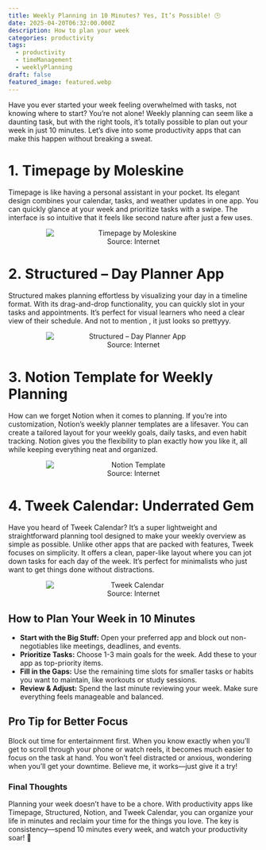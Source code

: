 ```yaml
---
title: Weekly Planning in 10 Minutes? Yes, It’s Possible! 🕒
date: 2025-04-20T06:32:00.000Z
description: How to plan your week
categories: productivity
tags:
  - productivity
  - timeManagement
  - weeklyPlanning
draft: false
featured_image: featured.webp
---
```

Have you ever started your week feeling overwhelmed with tasks, not knowing where to start? You’re not alone! Weekly planning can seem like a daunting task, but with the right tools, it’s totally possible to plan out your week in just 10 minutes. Let’s dive into some productivity apps that can make this happen without breaking a sweat.

# 1. Timepage by Moleskine

Timepage is like having a personal assistant in your pocket. Its elegant design combines your calendar, tasks, and weather updates in one app. You can quickly glance at your week and prioritize tasks with a swipe. The interface is so intuitive that it feels like second nature after just a few uses.
<div style="display: flex; flex-wrap: wrap; gap: 20px; justify-content: center;">

  <div style="flex: 1 1 200px; text-align: center;">
    <img src="https://moleskinestudio.com/static/9812778788eae8ee45a641a877bc8562/fe02f/timepage_platforms_combined.png" alt="Timepage by Moleskine" style="max-width: 70%; height: auto; display: block; margin: 0 auto;" title="Source: Internet" />
    <figcaption>Source: Internet</figcaption>
  </div>

</div>

# 2. Structured – Day Planner App

Structured makes planning effortless by visualizing your day in a timeline format. With its drag-and-drop functionality, you can quickly slot in your tasks and appointments. It’s perfect for visual learners who need a clear view of their schedule. And not to mention , it just looks so prettyyy.
<div style="display: flex; flex-wrap: wrap; gap: 20px; justify-content: center;">

  <div style="flex: 1 1 200px; text-align: center;">
    <img src="https://indie.watch/content/images/2022/09/Structured---Day-Planner_image_Mac_31_d2e3_standard--1-.png" alt="Structured – Day Planner App" style="max-width: 70%; height: auto; display: block; margin: 0 auto;" title="Source: Internet" />
    <figcaption>Source: Internet</figcaption>
  </div>

</div>

# 3. Notion Template for Weekly Planning

How can we forget Notion when it comes to planning. If you’re into customization, Notion’s weekly planner templates are a lifesaver. You can create a tailored layout for your weekly goals, daily tasks, and even habit tracking. Notion gives you the flexibility to plan exactly how you like it, all while keeping everything neat and organized.
<div style="display: flex; flex-wrap: wrap; gap: 20px; justify-content: center;">

  <div style="flex: 1 1 200px; text-align: center;">
    <img src="https://s3.us-west-2.amazonaws.com/public.notion-static.com/template/3d5b0f8c-e8cb-4176-b2e5-462159916ffa/1708617786917/desktop.jpg" alt=" Notion Template" style="max-width: 70%; height: auto; display: block; margin: 0 auto;" title="Source: Internet" />
    <figcaption>Source: Internet</figcaption>
  </div>

</div>

# 4. Tweek Calendar: Underrated Gem

Have you heard of Tweek Calendar? It’s a super lightweight and straightforward planning tool designed to make your weekly overview as simple as possible. Unlike other apps that are packed with features, Tweek focuses on simplicity. It offers a clean, paper-like layout where you can jot down tasks for each day of the week. It’s perfect for minimalists who just want to get things done without distractions.
<div style="display: flex; flex-wrap: wrap; gap: 20px; justify-content: center;">

  <div style="flex: 1 1 200px; text-align: center;">
    <img src="https://storage.googleapis.com/tweek-assets/og-en.png" alt="Tweek Calendar" style="max-width: 70%; height: auto; display: block; margin: 0 auto;" title="Source: Internet" />
    <figcaption>Source: Internet</figcaption>
  </div>

</div>

## How to Plan Your Week in 10 Minutes

- **Start with the Big Stuff:** Open your preferred app and block out non-negotiables like meetings, deadlines, and events.
- **Prioritize Tasks:** Choose 1-3 main goals for the week. Add these to your app as top-priority items.
- **Fill in the Gaps:** Use the remaining time slots for smaller tasks or habits you want to maintain, like workouts or study sessions.
- **Review & Adjust:** Spend the last minute reviewing your week. Make sure everything feels manageable and balanced.

## Pro Tip for Better Focus

Block out time for entertainment first. When you know exactly when you’ll get to scroll through your phone or watch reels, it becomes much easier to focus on the task at hand. You won’t feel distracted or anxious, wondering when you’ll get your downtime. Believe me, it works—just give it a try!

### Final Thoughts

Planning your week doesn’t have to be a chore. With productivity apps like Timepage, Structured, Notion, and Tweek Calendar, you can organize your life in minutes and reclaim your time for the things you love. The key is consistency—spend 10 minutes every week, and watch your productivity soar! 🌟
